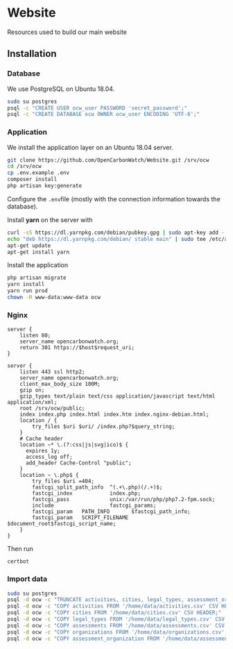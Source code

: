 # Website
Resources used to build our main website

## Installation

### Database

We use PostgreSQL on Ubuntu 18.04.

```bash
sudo su postgres
psql -c "CREATE USER ocw_user PASSWORD 'secret_password';"
psql -c "CREATE DATABASE ocw OWNER ocw_user ENCODING 'UTF-8';"
```

### Application

We install the application layer on an Ubuntu 18.04 server.

```bash
git clone https://github.com/OpenCarbonWatch/Website.git /srv/ocw
cd /srv/ocw
cp .env.example .env
composer install
php artisan key:generate
```

Configure the `.env`file (mostly with the connection information towards the database).

Install **yarn** on the server with

```bash
curl -sS https://dl.yarnpkg.com/debian/pubkey.gpg | sudo apt-key add -
echo "deb https://dl.yarnpkg.com/debian/ stable main" | sudo tee /etc/apt/sources.list.d/yarn.list
apt-get update
apt-get install yarn
```

Install the application

```bash
php artisan migrate
yarn install
yarn run prod
chown -R www-data:www-data ocw
```

### Nginx

```
server {
    listen 80;
    server_name opencarbonwatch.org;
    return 301 https://$host$request_uri;
}

server {
    listen 443 ssl http2;
    server_name opencarbonwatch.org;
    client_max_body_size 100M;
    gzip on;
    gzip_types text/plain text/css application/javascript text/html application/xml;
    root /srv/ocw/public;
    index index.php index.html index.htm index.nginx-debian.html;
    location / {
        try_files $uri $uri/ /index.php?$query_string;
    }
    # Cache header
    location ~* \.(?:css|js|svg|ico)$ {
      expires 1y;
      access_log off;
      add_header Cache-Control "public";
    }
    location ~ \.php$ {
        try_files $uri =404;
        fastcgi_split_path_info  ^(.+\.php)(/.+)$;
        fastcgi_index            index.php;
        fastcgi_pass             unix:/var/run/php/php7.2-fpm.sock;
        include                  fastcgi_params;
        fastcgi_param   PATH_INFO       $fastcgi_path_info;
        fastcgi_param   SCRIPT_FILENAME $document_root$fastcgi_script_name;
    }
}
```

Then run

```
certbot
```

### Import data

```bash
sudo su postgres
psql -d ocw -c "TRUNCATE activities, cities, legal_types, assessment_organization, assessments, organizations;"
psql -d ocw -c "COPY activities FROM '/home/data/activities.csv' CSV HEADER;"
psql -d ocw -c "COPY cities FROM '/home/data/cities.csv' CSV HEADER;"
psql -d ocw -c "COPY legal_types FROM '/home/data/legal_types.csv' CSV HEADER;"
psql -d ocw -c "COPY assessments FROM '/home/data/assessments.csv' CSV HEADER;"
psql -d ocw -c "COPY organizations FROM '/home/data/organizations.csv' CSV HEADER;"
psql -d ocw -c "COPY assessment_organization FROM '/home/data/assessment_organization.csv' CSV HEADER;"
```

